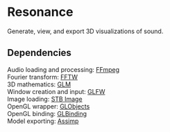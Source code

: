 <!--
	Copyright Myles Trevino
	Licensed under the Apache License, Version 2.0
	http://www.apache.org/licenses/LICENSE-2.0
-->


# Resonance
Generate, view, and export 3D visualizations of sound.


## Dependencies
Audio loading and processing: [FFmpeg](https://github.com/FFmpeg/FFmpeg)\
Fourier transform: [FFTW](https://github.com/FFTW/fftw3)\
3D mathematics: [GLM](https://github.com/g-truc/glm)\
Window creation and input: [GLFW](https://github.com/glfw/glfw)\
Image loading: [STB Image](https://github.com/nothings/stb)\
OpenGL wrapper: [GLObjects](https://github.com/cginternals/globjects)\
OpenGL binding: [GLBinding](https://github.com/cginternals/glbinding)\
Model exporting: [Assimp](https://github.com/assimp/assimp)
